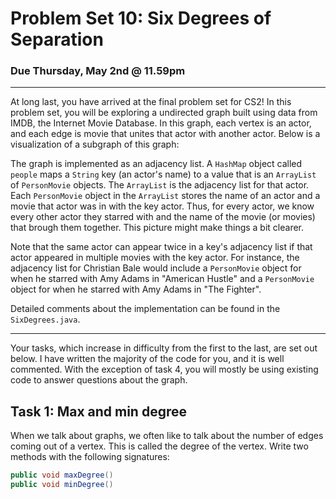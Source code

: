 # Problem Set 10: Six Degrees of Separation

### Due Thursday, May 2nd @ 11.59pm

---

At long last, you have arrived at the final problem set for CS2! In this problem set, you will be exploring a undirected graph built using data from IMDB, the Internet Movie Database. In this graph, each vertex is an actor, and each edge is movie that unites that actor with another actor. Below is a visualization of a subgraph of this graph:



The graph is implemented as an adjacency list. A `HashMap` object called `people` maps a `String` key (an actor's name) to a value that is an `ArrayList` of `PersonMovie` objects. The `ArrayList` is the adjacency list for that actor. Each `PersonMovie` object in the `ArrayList` stores the name of an actor and a movie that actor was in with the key actor. Thus, for every actor, we know every other actor they starred with and the name of the movie (or movies) that brough them together. This picture might make things a bit clearer. 

Note that the same actor can appear twice in a key's adjacency list if that actor appeared in multiple movies with the key actor. For instance, the adjacency list for Christian Bale would include a `PersonMovie` object for when he starred with Amy Adams in "American Hustle" and a `PersonMovie` object for when he starred with Amy Adams in "The Fighter".

Detailed comments about the implementation can be found in the `SixDegrees.java`.

---

Your tasks, which increase in difficulty from the first to the last, are set out below. I have written the majority of the code for you, and it is well commented. With the exception of task 4, you will mostly be using existing code to answer questions about the graph. 


## Task 1: Max and min degree
When we talk about graphs, we often like to talk about the number of edges coming out of a vertex. This is called the degree of the vertex. Write two methods with the following signatures:

```java
public void maxDegree()
public void minDegree()
```


